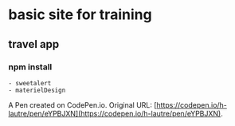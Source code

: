 # basic site for training

## travel app

### npm install
    - sweetalert
    - materielDesign

A Pen created on CodePen.io. Original URL: [https://codepen.io/h-lautre/pen/eYPBJXN](https://codepen.io/h-lautre/pen/eYPBJXN).

